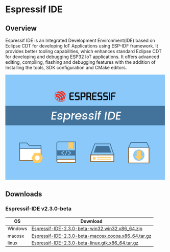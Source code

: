 # Espressif IDE

## Overview
Espressif IDE is an Integrated Development Environment(IDE) based on Eclipse CDT for developing IoT Applications using ESP-IDF framework. It provides better tooling capabilities, which enhances standard Eclipse CDT for developing and debugging ESP32 IoT applications. It offers advanced editing, compiling, flashing and debugging features with the addition of Installing the tools, SDK configuration and CMake editors.

![](images/espressifide_splash.bmp)

## Downloads
### Espressif-IDE v2.3.0-beta

| OS  | Download |
| ------------- | ------------- |
| Windows  | <a href ="https://dl.espressif.com/dl/espressif-ide//Espressif-IDE-2.3.0-beta-win32.win32.x86_64.zip">Espressif-IDE-2.3.0-beta-win32.win32.x86_64.zip</a>  |
| macosx | <a href ="https://dl.espressif.com/dl/espressif-ide//Espressif-IDE-2.3.0-beta-macosx.cocoa.x86_64.tar.gz">Espressif-IDE-2.3.0-beta-macosx.cocoa.x86_64.tar.gz</a>  |
| linux | <a href ="https://dl.espressif.com/dl/espressif-ide//Espressif-IDE-2.3.0-beta-linux.gtk.x86_64.tar.gz">Espressif-IDE-2.3.0-beta-linux.gtk.x86_64.tar.gz</a>  |
